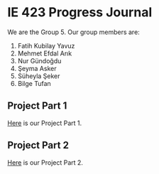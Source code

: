 # IE 423 Progress Journal

We are the Group 5. Our group members are:
1. Fatih Kubilay Yavuz
2. Mehmet Efdal Arık
3. Nur Gündoğdu
4. Şeyma Asker
5. Süheyla Şeker
6. Bilge Tufan

## Project Part 1
[Here](HW1/IE423_HW1.html) is our Project Part 1.

## Project Part 2
[Here](HW2/HW2.html) is our Project Part 2.
